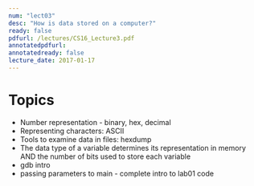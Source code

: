 ```yaml
---
num: "lect03"
desc: "How is data stored on a computer?"
ready: false
pdfurl: /lectures/CS16_Lecture3.pdf
annotatedpdfurl: 
annotatedready: false
lecture_date: 2017-01-17
---
```


# Topics

* Number representation - binary, hex, decimal 
* Representing characters: ASCII
* Tools to examine data in files: hexdump
* The data type of a variable determines its representation in memory AND the number of bits used to store each variable
* gdb intro
* passing parameters to main - complete intro to lab01 code

